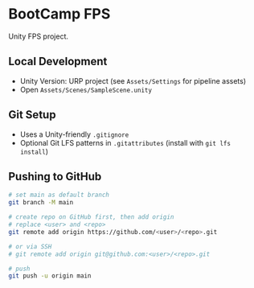 # BootCamp FPS

Unity FPS project.

## Local Development
- Unity Version: URP project (see `Assets/Settings` for pipeline assets)
- Open `Assets/Scenes/SampleScene.unity`

## Git Setup
- Uses a Unity-friendly `.gitignore`
- Optional Git LFS patterns in `.gitattributes` (install with `git lfs install`)

## Pushing to GitHub
```bash
# set main as default branch
git branch -M main

# create repo on GitHub first, then add origin
# replace <user> and <repo>
git remote add origin https://github.com/<user>/<repo>.git

# or via SSH
# git remote add origin git@github.com:<user>/<repo>.git

# push
git push -u origin main
```
